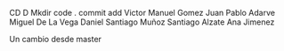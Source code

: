 CD D
Mkdir
code .
commit 
add
Victor Manuel Gomez
Juan Pablo Adarve
Miguel De La Vega
Daniel Santiago Muñoz
Santiago Alzate
Ana Jimenez

Un cambio desde master